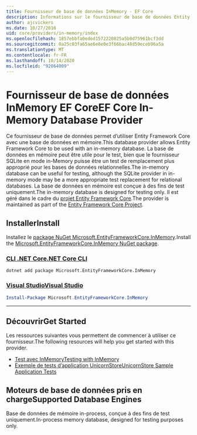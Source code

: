 ```yaml
---
title: Fournisseur de base de données InMemory - EF Core
description: Informations sur le fournisseur de base de données Entity Framework Core InMemory.
author: ajcvickers
ms.date: 10/27/2016
uid: core/providers/in-memory/index
ms.openlocfilehash: 1857ebbfa0eded1572220825a5b0d75961bcf3dd
ms.sourcegitcommit: 0a25c03fa65ae6e0e0e3f66bac48d59eceb96a5a
ms.translationtype: MT
ms.contentlocale: fr-FR
ms.lasthandoff: 10/14/2020
ms.locfileid: "92064009"
---
```

# <a name="ef-core-in-memory-database-provider"></a><span data-ttu-id="c4525-103">Fournisseur de base de données InMemory EF Core</span><span class="sxs-lookup"><span data-stu-id="c4525-103">EF Core In-Memory Database Provider</span></span>

<span data-ttu-id="c4525-104">Ce fournisseur de base de données permet d’utiliser Entity Framework Core avec une base de données en mémoire.</span><span class="sxs-lookup"><span data-stu-id="c4525-104">This database provider allows Entity Framework Core to be used with an in-memory database.</span></span> <span data-ttu-id="c4525-105">La base de données en mémoire peut être utile pour le test, bien que le fournisseur SQLite en mode in-Memory puisse être un test de remplacement plus approprié pour les bases de données relationnelles.</span><span class="sxs-lookup"><span data-stu-id="c4525-105">The in-memory database can be useful for testing, although the SQLite provider in in-memory mode may be a more appropriate test replacement for relational databases.</span></span> <span data-ttu-id="c4525-106">La base de données en mémoire est conçue à des fins de test uniquement.</span><span class="sxs-lookup"><span data-stu-id="c4525-106">The in-memory database is designed for testing only.</span></span> <span data-ttu-id="c4525-107">Il est géré dans le cadre du [projet Entity Framework Core](https://github.com/aspnet/EntityFrameworkCore).</span><span class="sxs-lookup"><span data-stu-id="c4525-107">The provider is maintained as part of the [Entity Framework Core Project](https://github.com/aspnet/EntityFrameworkCore).</span></span>

## <a name="install"></a><span data-ttu-id="c4525-108">Installer</span><span class="sxs-lookup"><span data-stu-id="c4525-108">Install</span></span>

<span data-ttu-id="c4525-109">Installez le [package NuGet Microsoft.EntityFrameworkCore.InMemory](https://www.nuget.org/packages/Microsoft.EntityFrameworkCore.InMemory/).</span><span class="sxs-lookup"><span data-stu-id="c4525-109">Install the [Microsoft.EntityFrameworkCore.InMemory NuGet package](https://www.nuget.org/packages/Microsoft.EntityFrameworkCore.InMemory/).</span></span>

### <a name="net-core-cli"></a>[<span data-ttu-id="c4525-110">CLI .NET Core</span><span class="sxs-lookup"><span data-stu-id="c4525-110">.NET Core CLI</span></span>](#tab/dotnet-core-cli)

```dotnetcli
dotnet add package Microsoft.EntityFrameworkCore.InMemory
```

### <a name="visual-studio"></a>[<span data-ttu-id="c4525-111">Visual Studio</span><span class="sxs-lookup"><span data-stu-id="c4525-111">Visual Studio</span></span>](#tab/vs)

```powershell
Install-Package Microsoft.EntityFrameworkCore.InMemory
```

***

## <a name="get-started"></a><span data-ttu-id="c4525-112">Découvrir</span><span class="sxs-lookup"><span data-stu-id="c4525-112">Get Started</span></span>

<span data-ttu-id="c4525-113">Les ressources suivantes vous permettent de commencer à utiliser ce fournisseur.</span><span class="sxs-lookup"><span data-stu-id="c4525-113">The following resources will help you get started with this provider.</span></span>

* [<span data-ttu-id="c4525-114">Test avec InMemory</span><span class="sxs-lookup"><span data-stu-id="c4525-114">Testing with InMemory</span></span>](xref:core/miscellaneous/testing/in-memory)
* [<span data-ttu-id="c4525-115">Exemple de tests d’application UnicornStore</span><span class="sxs-lookup"><span data-stu-id="c4525-115">UnicornStore Sample Application Tests</span></span>](https://github.com/rowanmiller/UnicornStore/blob/master/UnicornStore/src/UnicornStore.Tests/Controllers/ShippingControllerTests.cs)

## <a name="supported-database-engines"></a><span data-ttu-id="c4525-116">Moteurs de base de données pris en charge</span><span class="sxs-lookup"><span data-stu-id="c4525-116">Supported Database Engines</span></span>

<span data-ttu-id="c4525-117">Base de données de mémoire in-process, conçue à des fins de test uniquement.</span><span class="sxs-lookup"><span data-stu-id="c4525-117">In-process memory database, designed for testing purposes only.</span></span>
